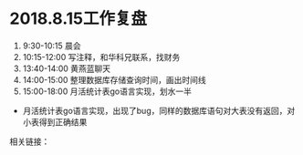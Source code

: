 # 2018.8.15工作复盘

1. 9:30-10:15 晨会
2. 10:15-12:00 写注释，和华科兄联系，找财务
3. 13:40-14:00 黄燕蓝聊天
4. 14:00-15:00 整理数据库存储查询时间，画出时间线
5. 15:00-18:00 月活统计表go语言实现，划水一半

* 月活统计表go语言实现，出现了bug，同样的数据库语句对大表没有返回，对小表得到正确结果

相关链接：
